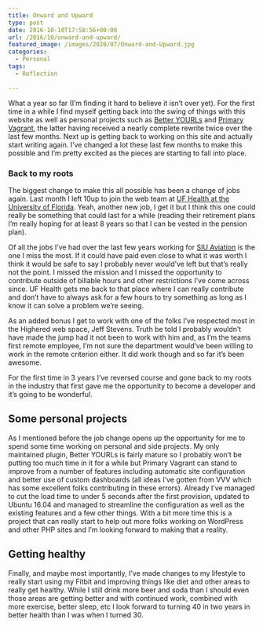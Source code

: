 ```yaml
---
title: Onward and Upward
type: post
date: 2016-10-10T17:58:56+00:00
url: /2016/10/onward-and-upward/
featured_image: /images/2020/07/Onward-and-Upward.jpg
categories:
  - Personal
tags:
  - Reflection

---
```

What a year so far (I’m finding it hard to believe it isn’t over yet). For the first time in a while I find myself getting back into the swing of things with this website as well as personal projects such as <a href="https://wordpress.org/plugins/better-yourls/" target="_blank" rel="noopener noreferrer">Better YOURLs</a> and <a href="https://github.com/ChrisWiegman/primary-vagrant" target="_blank" rel="noreferrer noopener">Primary Vagrant</a>, the latter having received a nearly complete rewrite twice over the last few months. Next up is getting back to working on this site and actually start writing again. I’ve changed a lot these last few months to make this possible and I’m pretty excited as the pieces are starting to fall into place.
### Back to my roots

The biggest change to make this all possible has been a change of jobs again. Last month I left 10up to join the web team at <a href="https://ufhealth.org" target="_blank" rel="noopener noreferrer">UF Health at the University of Florida</a>. Yeah, another new job, I get it but I think this one could really be something that could last for a while (reading their retirement plans I’m really hoping for at least 8 years so that I can be vested in the pension plan).

Of all the jobs I’ve had over the last few years working for <a href="http://www.aviation.siu.edu/" target="_blank" rel="noopener noreferrer">SIU Aviation</a> is the one I miss the most. If it could have paid even close to what it was worth I think it would be safe to say I probably never would’ve left but that’s really not the point. I missed the mission and I missed the opportunity to contribute outside of billable hours and other restrictions I’ve come across since. UF Health gets me back to that place where I can really contribute and don’t have to always ask for a few hours to try something as long as I know it can solve a problem we’re seeing.

As an added bonus I get to work with one of the folks I’ve respected most in the Highered web space, Jeff Stevens. Truth be told I probably wouldn’t have made the jump had it not been to work with him and, as I’m the teams first remote employee, I’m not sure the department would’ve been willing to work in the remote criterion either. It did work though and so far it’s been awesome.

For the first time in 3 years I’ve reversed course and gone back to my roots in the industry that first gave me the opportunity to become a developer and it’s going to be wonderful.

## Some personal projects

As I mentioned before the job change opens up the opportunity for me to spend some time working on personal and side projects. My only maintained plugin, Better YOURLs is fairly mature so I probably won’t be putting too much time in it for a while but Primary Vagrant can stand to improve from a number of features including automatic site configuration and better use of custom dashboards (all ideas I’ve gotten from VVV which has some excellent folks contributing in these errors). Already I’ve managed to cut the load time to under 5 seconds after the first provision, updated to Ubuntu 16.04 and managed to streamline the configuration as well as the existing features and a few other things. With a bit more time this is a project that can really start to help out more folks working on WordPress and other PHP sites and I’m looking forward to making that a reality.

## Getting healthy

Finally, and maybe most importantly, I’ve made changes to my lifestyle to really start using my Fitbit and improving things like diet and other areas to really get healthy.&nbsp;While I still drink more beer and soda than I should even those areas are getting better and with continued work, combined with more exercise, better sleep, etc I look forward to turning 40 in two years in better health than I was when I turned 30.